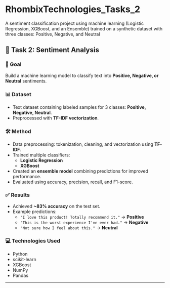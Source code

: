 # RhombixTechnologies_Tasks_2
A sentiment classification project using machine learning (Logistic Regression, XGBoost, and an Ensemble) trained on a synthetic dataset with three classes: Positive, Negative, and Neutral
## 📌 Task 2: Sentiment Analysis

### 🎯 Goal  
Build a machine learning model to classify text into **Positive, Negative, or Neutral** sentiments.

### 📊 Dataset  
- Text dataset containing labeled samples for 3 classes: **Positive, Negative, Neutral**.  
- Preprocessed with **TF-IDF vectorization**.

### 🛠 Method  
- Data preprocessing: tokenization, cleaning, and vectorization using **TF-IDF**.  
- Trained multiple classifiers:  
  - **Logistic Regression**  
  - **XGBoost**  
- Created an **ensemble model** combining predictions for improved performance.  
- Evaluated using accuracy, precision, recall, and F1-score.

### ✅ Results  
- Achieved **~83% accuracy** on the test set.  
- Example predictions:  
  - `"I love this product! Totally recommend it."` → **Positive**  
  - `"This is the worst experience I've ever had."` → **Negative**  
  - `"Not sure how I feel about this."` → **Neutral**

### 💻 Technologies Used  
- Python  
- scikit-learn  
- XGBoost  
- NumPy  
- Pandas  

---
